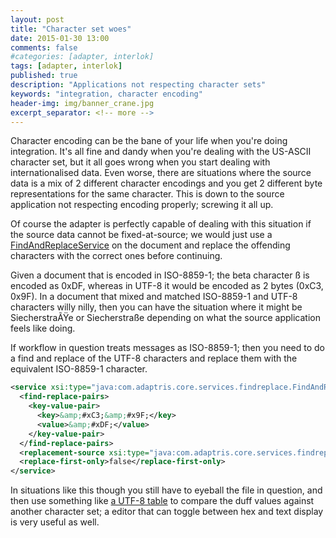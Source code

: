 ```yaml
---
layout: post
title: "Character set woes"
date: 2015-01-30 13:00
comments: false
#categories: [adapter, interlok]
tags: [adapter, interlok]
published: true
description: "Applications not respecting character sets"
keywords: "integration, character encoding"
header-img: img/banner_crane.jpg
excerpt_separator: <!-- more -->
---
```


Character encoding can be the bane of your life when you're doing integration. It's all fine and dandy when you're dealing with the US-ASCII character set, but it all goes wrong when you start dealing with internationalised data. Even worse, there are situations where the source data is a mix of 2 different character encodings and you get 2 different byte representations for the same character. This is down to the source application not respecting encoding properly; screwing it all up.

<!-- more -->

Of course the adapter is perfectly capable of dealing with this situation if the source data cannot be fixed-at-source; we would just use a [FindAndReplaceService][] on the document and replace the offending characters with the correct ones before continuing.

Given a document that is encoded in ISO-8859-1; the beta character ß is encoded as 0xDF, whereas in UTF-8 it would be encoded as 2 bytes (0xC3, 0x9F). In a document that mixed and matched ISO-8859-1 and UTF-8 characters willy nilly, then you can have the situation where it might be SiecherstraÃŸe or Siecherstraße depending on what the source application feels like doing.

If workflow in question treats messages as ISO-8859-1; then you need to do a find and replace of the UTF-8 characters and replace them with the equivalent ISO-8859-1 character.

```xml
<service xsi:type="java:com.adaptris.core.services.findreplace.FindAndReplaceService">
  <find-replace-pairs>
    <key-value-pair>
      <key>&amp;#xC3;&amp;#x9F;</key>
      <value>&amp;#xDF;</value>
    </key-value-pair>
  </find-replace-pairs>
  <replacement-source xsi:type="java:com.adaptris.core.services.findreplace.ConfiguredReplacementSource"/>
  <replace-first-only>false</replace-first-only>
</service>

```

In situations like this though you still have to eyeball the file in question, and then use something like [a UTF-8 table][utf8] to compare the duff values against another character set; a editor that can toggle between hex and text display is very useful as well.

[utf8]: http://www.fileformat.info/info/charset/UTF-8/list.htm
[FindAndReplaceService]: http://development.adaptris.net/javadocs/v2-snapshot/com/adaptris/core/services/findreplace/FindAndReplaceService.html